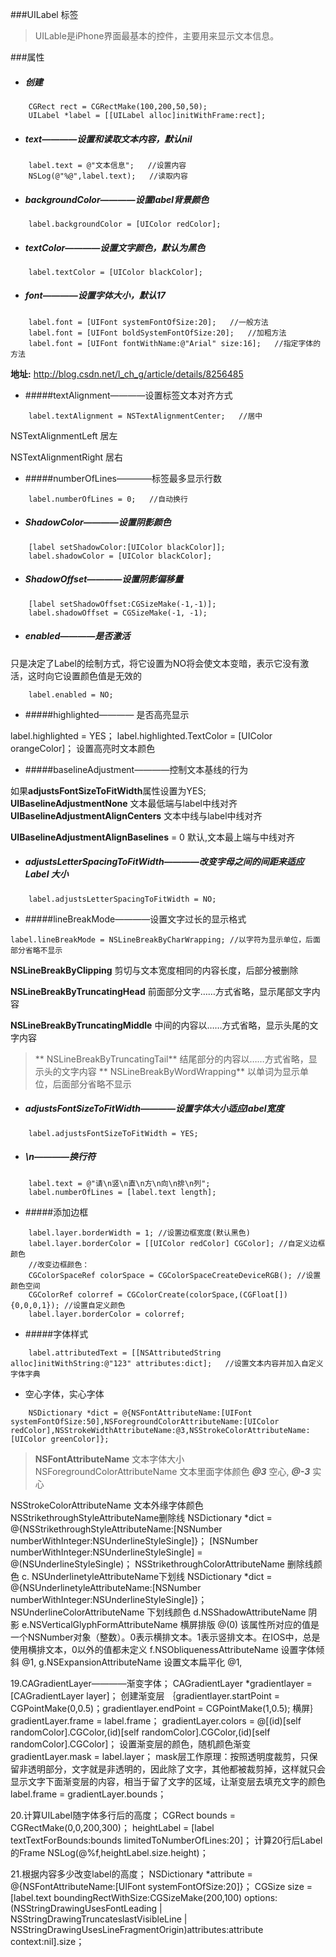 ###UILabel 标签
>UILable是iPhone界面最基本的控件，主要用来显示文本信息。

###属性
- ##### 创建

```
    CGRect rect = CGRectMake(100,200,50,50);
    UILabel *label = [[UILabel alloc]initWithFrame:rect];
```
- ##### text————设置和读取文本内容，默认nil
```
    label.text = @"文本信息";   //设置内容
    NSLog(@"%@",label.text);   //读取内容
```

- ##### backgroundColor————设置label背景颜色
```
    label.backgroundColor = [UIColor redColor];
```
- ##### textColor————设置文字颜色，默认为黑色
```
    label.textColor = [UIColor blackColor];
```
- ##### font————设置字体大小，默认17
```
    label.font = [UIFont systemFontOfSize:20];   //一般方法
    label.font = [UIFont boldSystemFontOfSize:20];   //加粗方法
    label.font = [UIFont fontWithName:@"Arial" size:16];   //指定字体的方法
```
**地址:**
http://blog.csdn.net/l_ch_g/article/details/8256485

- #####textAlignment————设置标签文本对齐方式
```
    label.textAlignment = NSTextAlignmentCenter;   //居中
```
> 
NSTextAlignmentLeft   居左
> 
NSTextAlignmentRight   居右

- #####numberOfLines————标签最多显示行数
```
    label.numberOfLines = 0;   //自动换行
```

- ##### ShadowColor————设置阴影颜色
```
    [label setShadowColor:[UIColor blackColor]];
    label.shadowColor = [UIColor blackColor];
```

- ##### ShadowOffset————设置阴影偏移量
```
    [label setShadowOffset:CGSizeMake(-1,-1)];
    label.shadowOffset = CGSizeMake(-1, -1);
```

- ##### enabled————是否激活
> 只是决定了Label的绘制方式，将它设置为NO将会使文本变暗，表示它没有激活，这时向它设置颜色值是无效的

```
    label.enabled = NO;
```

- #####highlighted———— 是否高亮显示
label.highlighted = YES；label.highlighted.TextColor = [UIColor orangeColor]；   设置高亮时文本颜色

- #####baselineAdjustment————控制文本基线的行为
> 如果**adjustsFontSizeToFitWidth**属性设置为YES;
**UIBaselineAdjustmentNone**   文本最低端与label中线对齐
**UIBaselineAdjustmentAlignCenters**   文本中线与label中线对齐
> 
**UIBaselineAdjustmentAlignBaselines** = 0   默认,文本最上端与中线对齐

- ##### adjustsLetterSpacingToFitWidth————改变字母之间的间距来适应Label 大小
```
    label.adjustsLetterSpacingToFitWidth = NO;
```

- #####lineBreakMode————设置文字过长的显示格式
```
label.lineBreakMode = NSLineBreakByCharWrapping; //以字符为显示单位，后面部分省略不显示
```
> 
**NSLineBreakByClipping**   剪切与文本宽度相同的内容长度，后部分被删除
> 
**NSLineBreakByTruncatingHead**   前面部分文字……方式省略，显示尾部文字内容
> **NSLineBreakByTruncatingMiddle**   中间的内容以……方式省略，显示头尾的文字内容
> **NSLineBreakByTruncatingTail**   结尾部分的内容以……方式省略，显示头的文字内容
> **NSLineBreakByWordWrapping**   以单词为显示单位，后面部分省略不显示

- ##### adjustsFontSizeToFitWidth————设置字体大小适应label宽度
```
    label.adjustsFontSizeToFitWidth = YES;
```

- ##### \n————换行符
```
    label.text = @"请\n竖\n直\n方\n向\n排\n列";
    label.numberOfLines = [label.text length];
```

- #####添加边框
```
    label.layer.borderWidth = 1; //设置边框宽度(默认黑色)
    label.layer.borderColor = [[UIColor redColor] CGColor]; //自定义边框颜色
    //改变边框颜色：
    CGColorSpaceRef colorSpace = CGColorSpaceCreateDeviceRGB(); //设置颜色空间
    CGColorRef colorref = CGColorCreate(colorSpace,(CGFloat[]){0,0,0,1}); //设置自定义颜色
    label.layer.borderColor = colorref;
```

- #####字体样式
```
    label.attributedText = [[NSAttributedString alloc]initWithString:@"123" attributes:dict];   //设置文本内容并加入自定义字体字典
```
 - 空心字体，实心字体
```
    NSDictionary *dict = @{NSFontAttributeName:[UIFont systemFontOfSize:50],NSForegroundColorAttributeName:[UIColor redColor],NSStrokeWidthAttributeName:@3,NSStrokeColorAttributeName:[UIColor greenColor]};
```
> **NSFontAttributeName** 文本字体大小
NSForegroundColorAttributeName 文本里面字体颜色 ***@3*** 空心, ***@-3*** 实心
> 
NSStrokeColorAttributeName 文本外缘字体颜色
NSStrikethroughStyleAttributeName删除线NSDictionary *dict = @{NSStrikethroughStyleAttributeName:[NSNumber numberWithInteger:NSUnderlineStyleSingle]}；[NSNumber numberWithInteger:NSUnderlineStyleSingle] = @(NSUnderlineStyleSingle)；NSStrikethroughColorAttributeName   删除线颜色c. NSUnderlinetyleAttributeName下划线NSDictionary *dict = @{NSUnderlinetyleAttributeName:[NSNumber numberWithInteger:NSUnderlineStyleSingle]}；NSUnderlineColorAttributeName   下划线颜色d.NSShadowAttributeName 阴影e.NSVerticalGlyphFormAttributeName 横屏排版 @(0)该属性所对应的值是一个NSNumber对象（整数）。0表示横排文本。1表示竖排文本。在IOS中，总是使用横排文本，0以外的值都未定义f.NSObliquenessAttributeName 设置字体倾斜 @1,g.NSExpansionAttributeName 设置文本扁平化 @1,19.CAGradientLayer————渐变字体；CAGradientLayer *gradientlayer = [CAGradientLayer layer]；   创建渐变层｛gradientlayer.startPoint = CGPointMake(0,0.5)；gradientlayer.endPoint = CGPointMake(1,0.5);   横屏｝gradientLayer.frame = label.frame；gradientLayer.colors = @[(id)[self randomColor].CGColor,(id)[self randomColor].CGColor,(id)[self randomColor].CGColor]；   设置渐变层的颜色，随机颜色渐变gradientLayer.mask = label.layer；   mask层工作原理：按照透明度裁剪，只保留非透明部分，文字就是非透明的，因此除了文字，其他都被裁剪掉，这样就只会显示文字下面渐变层的内容，相当于留了文字的区域，让渐变层去填充文字的颜色label.frame = gradientLayer.bounds；20.计算UILabel随字体多行后的高度；CGRect bounds = CGRectMake(0,0,200,300)；heightLabel = [label textTextForBounds:bounds limitedToNumberOfLines:20]；   计算20行后Label的FrameNSLog(@%f,heightLabel.size.height)；21.根据内容多少改变label的高度；NSDictionary *attribute = @{NSFontAttributeName:[UIFont systemFontOfSize:20]}；CGSize size = [label.text boundingRectWithSize:CGSizeMake(200,100) options:(NSStringDrawingUsesFontLeading | NSStringDrawingTruncateslastVisibleLine | NSStringDrawingUsesLineFragmentOrigin)attributes:attribute context:nil].size；
